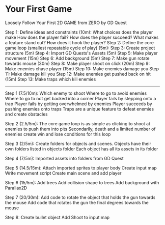 # Your First Game

Loosely Follow Your First 2D GAME from ZERO by GD Quest

Step 1: Define ideas and constraints (10m):
	What choices does the player make
	How does the player fail?
	How does the player succeed?
	What makes a feature stand out? How does it hook the player?
Step 2: Define the core game loop (smallest repeatable cycle of play) (5m): 
Step 3: Create project structure (5m)
Step 4: Import GD Quests's Assets (5m)
Step 5: Make player movement (15m)
Step 6: Add background (5m)
Step 7: Make gun rotate towards mouse (30m)
Step 8: Make player shoot on click (20m)
Step 9: Make enemies chase player (15m)
Step 10: Make enemies damage you
Step 11: Make damage kill you
Step 12: Make enemies get pushed back on hit (15m)
Step 13: Make traps which kill enemies

----------------------------

Step 1 (7.5/10m):
	Which enemy to shoot
	Where to go to avoid enemies
	Where to go to not get backed into a corner
	Player fails by stepping onto a trap
	Player fails by getting overwhelmed by enemies
	Player succeeds by pushing enemies onto traps
	Traps are a unique feature to defeat enemies and create obstacles
	
Step 2 (2.5/5m):
	The core game loop is as simple as clicking to shoot at enemies to push them into pits
	Secondarily, death and a limited number of enemies create win and lose conditions for this loop
	
Step 3 (2/5m):
	Create folders for objects and scenes.
	Objects have their own folders listed in objects folder
	Each object has all its assets in its folder
	
Step 4 (7/5m):
	Imported assets into folders from GD Quest
	
Step 5 (14.5/15m):
	Attach imported sprites to player body
	Create input map
	Write movement script
	Create main scene and add player

Step 6 (15/5m):
	Add trees
	Add collision shape to trees
	Add background with Parallax2D

Step 7 (20/30m):
	Add code to rotate the object that holds the gun towards the mouse
	Add code that rotates the gun the final degrees towards the mouse

Step 8:
	Create bullet object
	Add Shoot to input map
	
